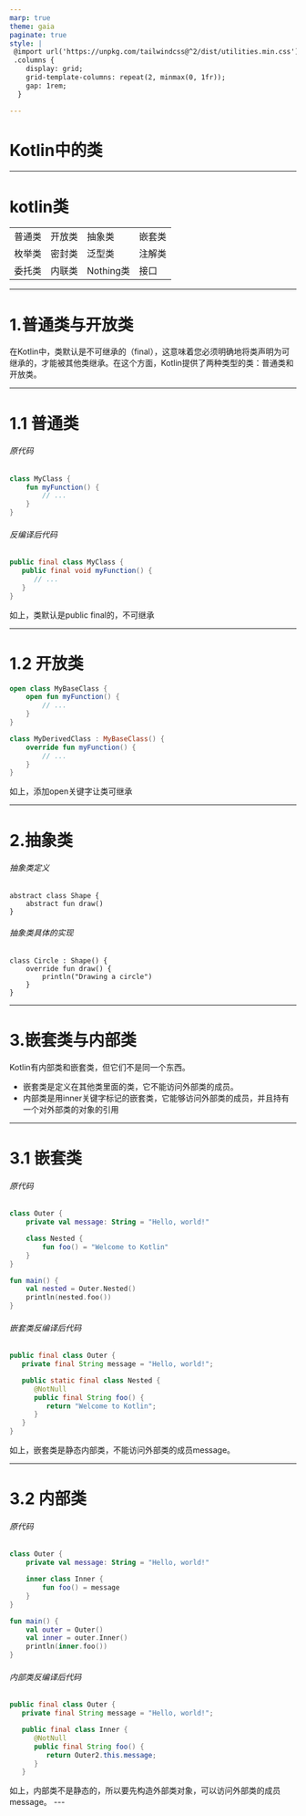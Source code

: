 ```yaml
---
marp: true
theme: gaia
paginate: true
style: |
 @import url('https://unpkg.com/tailwindcss@^2/dist/utilities.min.css');
 .columns {
    display: grid;
    grid-template-columns: repeat(2, minmax(0, 1fr));
    gap: 1rem;
  }

---
```


<!-- _class: lead -->
<!--
_backgroundColor: black
_color: aqua
-->
# Kotlin中的类

---
# kotlin类
|        |       |        |       |
|  ----  | ----  |  ----  | ----  |
|普通类|开放类|抽象类|嵌套类 | 
|枚举类 |密封类|泛型类|注解类| 
|委托类 |内联类 |Nothing类|接口|  
---



# 1.普通类与开放类
在Kotlin中，类默认是不可继承的（final），这意味着您必须明确地将类声明为可继承的，才能被其他类继承。在这个方面，Kotlin提供了两种类型的类：普通类和开放类。


---

# 1.1 普通类

<div class="grid grid-cols-2 gap-4">
<div>

###### 原代码
```kotlin
class MyClass {
    fun myFunction() {
        // ...
    }
}
```
</div>
<div>


###### 反编译后代码
```java
public final class MyClass {
   public final void myFunction() {
      // ...
   }
}
```

</div>
</div>

如上，类默认是public final的，不可继承

---

# 1.2 开放类
```kotlin
open class MyBaseClass {
    open fun myFunction() {
        // ...
    }
}

class MyDerivedClass : MyBaseClass() {
    override fun myFunction() {
        // ...
    }
}

```
如上，添加open关键字让类可继承

---

# 2.抽象类
###### 抽象类定义
```
abstract class Shape {
    abstract fun draw()
}
```

###### 抽象类具体的实现
```
class Circle : Shape() {
    override fun draw() {
        println("Drawing a circle")
    }
}

```

---
# 3.嵌套类与内部类
Kotlin有内部类和嵌套类，但它们不是同一个东西。
* 嵌套类是定义在其他类里面的类，它不能访问外部类的成员。
* 内部类是用inner关键字标记的嵌套类，它能够访问外部类的成员，并且持有一个对外部类的对象的引用

---

# 3.1 嵌套类
<div class="grid grid-cols-2 gap-4">
<div>

###### 原代码
```kotlin
class Outer {
    private val message: String = "Hello, world!"

    class Nested {
        fun foo() = "Welcome to Kotlin"
    }
}

fun main() {
    val nested = Outer.Nested()
    println(nested.foo())
}

```

</div>
<div>

###### 嵌套类反编译后代码
```java
public final class Outer {
   private final String message = "Hello, world!";

   public static final class Nested {
      @NotNull
      public final String foo() {
         return "Welcome to Kotlin";
      }
   }
}

```

</div>
</div>

如上，嵌套类是静态内部类，不能访问外部类的成员message。

---

# 3.2 内部类

<div class="grid grid-cols-2 gap-4">
<div>

###### 原代码
```kotlin
class Outer {
    private val message: String = "Hello, world!"

    inner class Inner {
        fun foo() = message
    }
}

fun main() {
    val outer = Outer()
    val inner = outer.Inner()
    println(inner.foo())
}

```

</div>
<div>

###### 内部类反编译后代码
```java
public final class Outer {
   private final String message = "Hello, world!";

   public final class Inner {
      @NotNull
      public final String foo() {
         return Outer2.this.message;
      }
   }

```

</div>
</div>
如上，内部类不是静态的，所以要先构造外部类对象，可以访问外部类的成员message。
---





